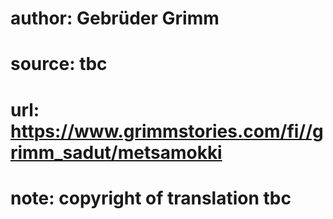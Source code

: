 # author: Gebrüder Grimm
# source: tbc
# url: https://www.grimmstories.com/fi//grimm_sadut/metsamokki
# note: copyright of translation tbc


